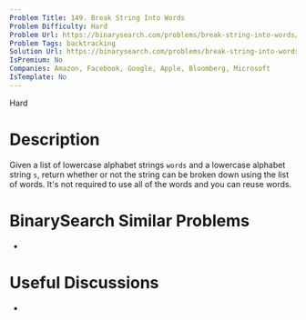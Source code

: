 ```yaml
---
Problem Title: 149. Break String Into Words
Problem Difficulty: Hard
Problem Url: https://binarysearch.com/problems/break-string-into-words/
Problem Tags: backtracking
Solution Url: https://binarysearch.com/problems/break-string-into-words/solutions/
IsPremium: No
Companies: Amazon, Facebook, Google, Apple, Bloomberg, Microsoft
IsTemplate: No
---
```


<span style="color: ;">Hard</span>

# Description

Given a list of lowercase alphabet strings `words` and a lowercase alphabet string `s`, return whether or not the string can be broken down using the list of words. It's not required to use all of the words and you can reuse words.

# BinarySearch Similar Problems

- []()

# Useful Discussions

- []()
